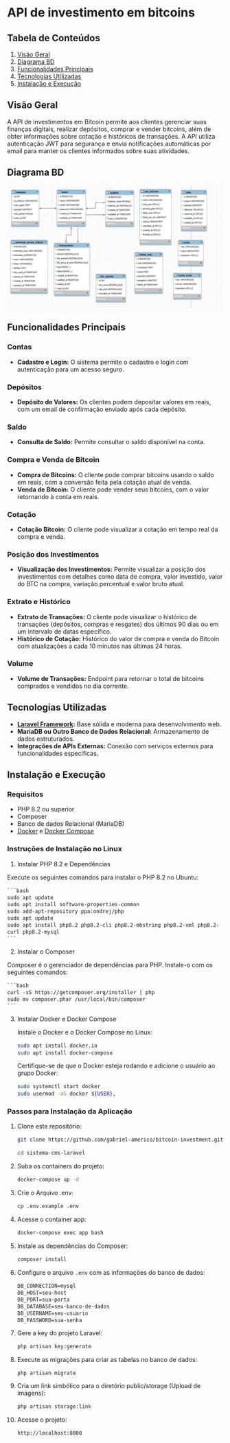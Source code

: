 # API de investimento em bitcoins

## Tabela de Conteúdos

1. [Visão Geral](#visão-geral)
2. [Diagrama BD](#diagrama-bd)
3. [Funcionalidades Principais](#funcionalidades-principais)
4. [Tecnologias Utilizadas](#tecnologias-utilizadas)
5. [Instalação e Execução](#instalação-e-execução)

## Visão Geral

A API de investimentos em Bitcoin permite aos clientes gerenciar suas finanças digitais, realizar depósitos, comprar e vender bitcoins, além de obter informações sobre cotação e históricos de transações. A API utiliza autenticação JWT para segurança e envia notificações automáticas por email para manter os clientes informados sobre suas atividades.

## Diagrama BD

![Database Tables](database/images/bd_1.jpg)

## Funcionalidades Principais

### Contas

-   **Cadastro e Login:** O sistema permite o cadastro e login com autenticação para um acesso seguro.

### Depósitos

-  **Depósito de Valores:** Os clientes podem depositar valores em reais, com um email de confirmação enviado após cada depósito.

### Saldo

-   **Consulta de Saldo:** Permite consultar o saldo disponível na conta.

### Compra e Venda de Bitcoin

-   **Compra de Bitcoins:** O cliente pode comprar bitcoins usando o saldo em reais, com a conversão feita pela cotação atual de venda.
-   **Venda de Bitcoin:** O cliente pode vender seus bitcoins, com o valor retornando à conta em reais.

### Cotação

-   **Cotação Bitcoin:** O cliente pode visualizar a cotação em tempo real da compra e venda.

### Posição dos Investimentos

-   **Visualização dos Investimentos:** Permite visualizar a posição dos investimentos com detalhes como data de compra, valor investido, valor do BTC na compra, variação percentual e valor bruto atual.

### Extrato e Histórico

-   **Extrato de Transações:** O cliente pode visualizar o histórico de transações (depósitos, compras e resgates) dos últimos 90 dias ou em um intervalo de datas específico.
-   **Histórico de Cotação:** Histórico do valor de compra e venda do Bitcoin com atualizações a cada 10 minutos nas últimas 24 horas.

### Volume

-   **Volume de Transações:** Endpoint para retornar o total de bitcoins comprados e vendidos no dia corrente.

## Tecnologias Utilizadas

- **[Laravel Framework](https://laravel.com/):** Base sólida e moderna para desenvolvimento web.
- **MariaDB ou Outro Banco de Dados Relacional:** Armazenamento de dados estruturados.
- **Integrações de APIs Externas:** Conexão com serviços externos para funcionalidades específicas.

## Instalação e Execução

### Requisitos

-   PHP 8.2 ou superior
-   Composer
-   Banco de dados Relacional (MariaDB)
- [Docker](https://www.docker.com/) e [Docker Compose](https://docs.docker.com/compose/)

### Instruções de Instalação no Linux

1. Instalar PHP 8.2 e Dependências

Execute os seguintes comandos para instalar o PHP 8.2 no Ubuntu:

    ```bash
    sudo apt update
    sudo apt install software-properties-common
    sudo add-apt-repository ppa:ondrej/php
    sudo apt update
    sudo apt install php8.2 php8.2-cli php8.2-mbstring php8.2-xml php8.2-curl php8.2-mysql
    ```

2. Instalar o Composer

Composer é o gerenciador de dependências para PHP. Instale-o com os seguintes comandos:

    ```bash
    curl -sS https://getcomposer.org/installer | php
    sudo mv composer.phar /usr/local/bin/composer
    ```

3. Instalar Docker e Docker Compose

    Instale o Docker e o Docker Compose no Linux:

    ```bash
    sudo apt install docker.io
    sudo apt install docker-compose
    ```

    Certifique-se de que o Docker esteja rodando e adicione o usuário ao grupo Docker:

    ```bash
    sudo systemctl start docker
    sudo usermod -aG docker ${USER},
    ```


### Passos para Instalação da Aplicação
    
1. Clone este repositório:

    ```bash
    git clone https://github.com/gabriel-americo/bitcoin-investment.git
    ```

    ```bash
    cd sistema-cms-laravel
    ```

2. Suba os containers do projeto:

    ```bash
    docker-compose up -d
    ```

3. Crie o Arquivo .env:

    ```bash
    cp .env.example .env
    ```

4. Acesse o container app:

    ```bash
    docker-compose exec app bash
    ```

5. Instale as dependências do Composer:

    ```bash
    composer install
    ```

6. Configure o arquivo `.env` com as informações do banco de dados:

    ```env
    DB_CONNECTION=mysql
    DB_HOST=seu-host
    DB_PORT=sua-porta
    DB_DATABASE=seu-banco-de-dados
    DB_USERNAME=seu-usuario
    DB_PASSWORD=sua-senha
    ```

7. Gere a key do projeto Laravel:

    ```bash
    php artisan key:generate
    ```

8. Execute as migrações para criar as tabelas no banco de dados:

    ```bash
    php artisan migrate
    ```

9. Cria um link simbólico para o diretório public/storage (Upload de imagens):

    ```bash
    php artisan storage:link
    ```

10. Acesse o projeto:

    ```bash
    http://localhost:8000
    ```
